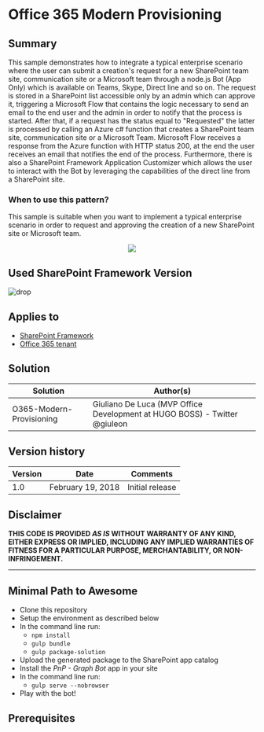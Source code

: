 # Office 365 Modern Provisioning #

## Summary ##

This sample demonstrates how to integrate a typical enterprise scenario where the user can submit a creation's request
for a new SharePoint team site, communication site or a Microsoft team through a node.js Bot (App Only) which is available on Teams, Skype, Direct line and so on.
The request is stored in a SharePoint list accessible only by an admin which can approve it, triggering a Microsoft Flow
that contains the logic necessary to send an email to the end user and the admin in order to notify that the process is started.
After that, if a request has the status equal to "Requested" the latter is processed by calling an Azure c# function that
creates a SharePoint team site, communication site or a Microsoft Team.
Microsoft Flow receives a response from the Azure function with HTTP status 200, at the end the user receives an email that notifies the end of the process.
Furthermore, there is also a SharePoint Framework Application Customizer which allows the user to interact with the Bot by leveraging the capabilities of the direct line from a SharePoint site.

### When to use this pattern? ###
This sample is suitable when you want to implement a typical enterprise scenario in order to request and approving the creation of a new SharePoint site or Microsoft team. 

<p align="center">
  <img src="./images/o365-modern-provisioning.gif"/>
</p>

## Used SharePoint Framework Version 
![drop](https://img.shields.io/badge/drop-1.4.1-green.svg)

## Applies to

* [SharePoint Framework](https:/dev.office.com/sharepoint)
* [Office 365 tenant](https://dev.office.com/sharepoint/docs/spfx/set-up-your-development-environment)

## Solution

Solution|Author(s)
--------|---------
O365-Modern-Provisioning | Giuliano De Luca (MVP Office Development at HUGO BOSS) - Twitter @giuleon

## Version history

Version|Date|Comments
-------|----|--------
1.0 | February 19, 2018 | Initial release

## Disclaimer
**THIS CODE IS PROVIDED *AS IS* WITHOUT WARRANTY OF ANY KIND, EITHER EXPRESS OR IMPLIED, INCLUDING ANY IMPLIED WARRANTIES OF FITNESS FOR A PARTICULAR PURPOSE, MERCHANTABILITY, OR NON-INFRINGEMENT.**

---

## Minimal Path to Awesome

- Clone this repository
- Setup the environment as described below
- In the command line run:
  - `npm install`
  - `gulp bundle`
  - `gulp package-solution`
- Upload the generated package to the SharePoint app catalog
- Install the *PnP - Graph Bot* app in your site
- In the command line run:
  - `gulp serve --nobrowser`
- Play with the bot!

## Prerequisites ##
 
